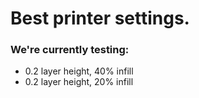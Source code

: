 # Best printer settings.

### We're currently testing:
* 0.2 layer height, 40% infill
* 0.2 layer height, 20% infill

